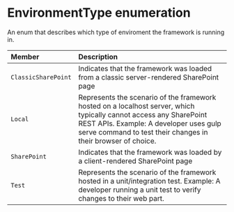 # EnvironmentType enumeration
An enum that describes which type of enviroment the framework is running in.

| Member	   | Description|
|:-------------|:-------|
|`ClassicSharePoint`       | Indicates that the framework was loaded from a classic server-rendered SharePoint page |
|`Local`       | Represents the scenario of the framework hosted on a localhost server, which typically cannot access any SharePoint REST APIs. Example: A developer uses gulp serve command to test their changes in their browser of choice. |
|`SharePoint`       | Indicates that the framework was loaded by a client-rendered SharePoint page |
|`Test`       | Represents the scenario of the framework hosted in a unit/integration test. Example: A developer running a unit test to verify changes to their web part. |
